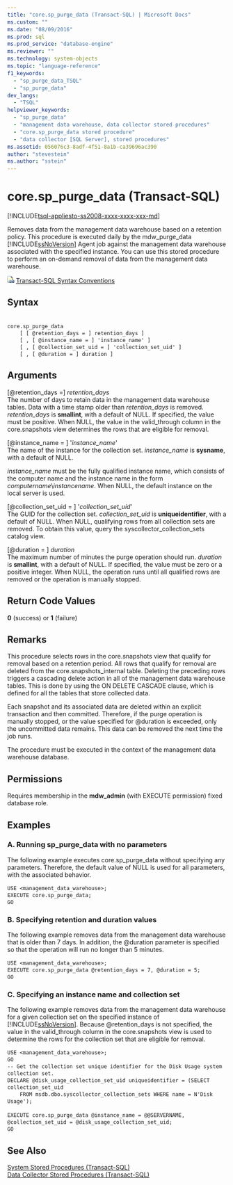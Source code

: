 ```yaml
---
title: "core.sp_purge_data (Transact-SQL) | Microsoft Docs"
ms.custom: ""
ms.date: "08/09/2016"
ms.prod: sql
ms.prod_service: "database-engine"
ms.reviewer: ""
ms.technology: system-objects
ms.topic: "language-reference"
f1_keywords: 
  - "sp_purge_data_TSQL"
  - "sp_purge_data"
dev_langs: 
  - "TSQL"
helpviewer_keywords: 
  - "sp_purge_data"
  - "management data warehouse, data collector stored procedures"
  - "core.sp_purge_data stored procedure"
  - "data collector [SQL Server], stored procedures"
ms.assetid: 056076c3-8adf-4f51-8a1b-ca39696ac390
author: "stevestein"
ms.author: "sstein"
---
```

# core.sp_purge_data (Transact-SQL)
[!INCLUDE[tsql-appliesto-ss2008-xxxx-xxxx-xxx-md](../../includes/tsql-appliesto-ss2008-xxxx-xxxx-xxx-md.md)]

  Removes data from the management data warehouse based on a retention policy. This procedure is executed daily by the mdw_purge_data [!INCLUDE[ssNoVersion](../../includes/ssnoversion-md.md)] Agent job against the management data warehouse associated with the specified instance. You can use this stored procedure to perform an on-demand removal of data from the management data warehouse.  
  
 ![Topic link icon](../../database-engine/configure-windows/media/topic-link.gif "Topic link icon") [Transact-SQL Syntax Conventions](../../t-sql/language-elements/transact-sql-syntax-conventions-transact-sql.md)  
  
## Syntax  
  
```  
  
core.sp_purge_data  
    [ [ @retention_days = ] retention_days ]  
    [ , [ @instance_name = ] 'instance_name' ]  
    [ , [ @collection_set_uid = ] 'collection_set_uid' ]  
    [ , [ @duration = ] duration ]  
```  
  
## Arguments  
 [@retention_days =] *retention_days*  
 The number of days to retain data in the management data warehouse tables. Data with a time stamp older than *retention_days* is removed. *retention_days* is **smallint**, with a default of NULL. If specified, the value must be positive. When NULL, the value in the valid_through column in the core.snapshots view determines the rows that are eligible for removal.  
  
 [@instance_name = ] '*instance_name*'  
 The name of the instance for the collection set. *instance_name* is **sysname**, with a default of NULL.  
  
 *instance_name* must be the fully qualified instance name, which consists of the computer name and the instance name in the form *computername*\\*instancename*. When NULL, the default instance on the local server is used.  
  
 [@collection_set_uid = ] '*collection_set_uid*'  
 The GUID for the collection set. *collection_set_uid* is **uniqueidentifier**, with a default of NULL. When NULL, qualifying rows from all collection sets are removed. To obtain this value, query the syscollector_collection_sets catalog view.  
  
 [@duration = ] *duration*  
 The maximum number of minutes the purge operation should run. *duration* is **smallint**, with a default of NULL. If specified, the value must be zero or a positive integer. When NULL, the operation runs until all qualified rows are removed or the operation is manually stopped.  
  
## Return Code Values  
 **0** (success) or **1** (failure)  
  
## Remarks  
 This procedure selects rows in the core.snapshots view that qualify for removal based on a retention period. All rows that qualify for removal are deleted from the core.snapshots_internal table. Deleting the preceding rows triggers a cascading delete action in all of the management data warehouse tables. This is done by using the ON DELETE CASCADE clause, which is defined for all the tables that store collected data.  
  
 Each snapshot and its associated data are deleted within an explicit transaction and then committed. Therefore, if the purge operation is manually stopped, or the value specified for @duration is exceeded, only the uncommitted data remains. This data can be removed the next time the job runs.  
  
 The procedure must be executed in the context of the management data warehouse database.  
  
## Permissions  
 Requires membership in the **mdw_admin** (with EXECUTE permission) fixed database role.  
  
## Examples  
  
### A. Running sp_purge_data with no parameters  
 The following example executes core.sp_purge_data without specifying any parameters. Therefore, the default value of NULL is used for all parameters, with the associated behavior.  
  
```  
USE <management_data_warehouse>;  
EXECUTE core.sp_purge_data;  
GO  
```  
  
### B. Specifying retention and duration values  
 The following example removes data from the management data warehouse that is older than 7 days. In addition, the @duration parameter is specified so that the operation will run no longer than 5 minutes.  
  
```  
USE <management_data_warehouse>;  
EXECUTE core.sp_purge_data @retention_days = 7, @duration = 5;  
GO  
```  
  
### C. Specifying an instance name and collection set  
 The following example removes data from the management data warehouse for a given collection set on the specified instance of [!INCLUDE[ssNoVersion](../../includes/ssnoversion-md.md)]. Because @retention_days is not specified, the value in the valid_through column in the core.snapshots view is used to determine the rows for the collection set that are eligible for removal.  
  
```  
USE <management_data_warehouse>;  
GO  
-- Get the collection set unique identifier for the Disk Usage system collection set.  
DECLARE @disk_usage_collection_set_uid uniqueidentifier = (SELECT collection_set_uid   
    FROM msdb.dbo.syscollector_collection_sets WHERE name = N'Disk Usage');   
  
EXECUTE core.sp_purge_data @instance_name = @@SERVERNAME, @collection_set_uid = @disk_usage_collection_set_uid;  
GO  
```  
  
## See Also  
 [System Stored Procedures &#40;Transact-SQL&#41;](../../relational-databases/system-stored-procedures/system-stored-procedures-transact-sql.md)   
 [Data Collector Stored Procedures &#40;Transact-SQL&#41;](../../relational-databases/system-stored-procedures/data-collector-stored-procedures-transact-sql.md)  
  
  
